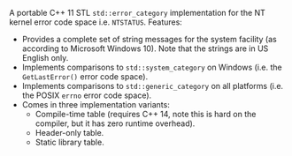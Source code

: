 A portable C++ 11 STL `std::error_category` implementation for the NT kernel
error code space i.e. `NTSTATUS`. Features:

- Provides a complete set of string messages for the system facility (as
according to Microsoft Windows 10). Note that the strings are in US English
only.
- Implements comparisons to `std::system_category` on Windows (i.e. the
`GetLastError()` error code space).
- Implements comparisons to `std::generic_category` on all platforms
(i.e. the POSIX `errno` error code space).
- Comes in three implementation variants:
  - Compile-time table (requires C++ 14, note this is hard on the
  compiler, but it has zero runtime overhead).
  - Header-only table.
  - Static library table.
